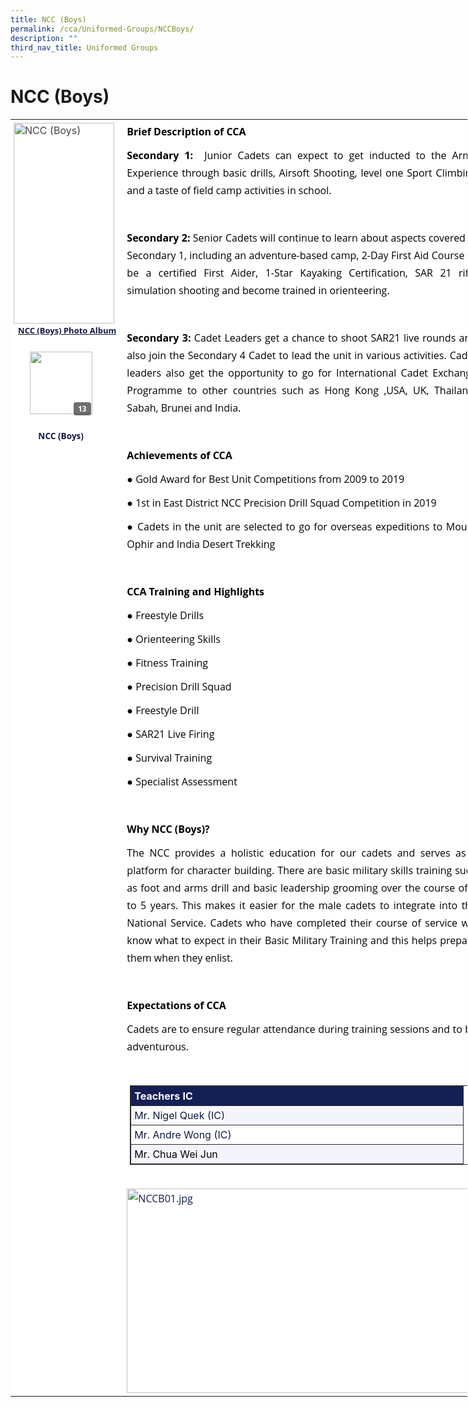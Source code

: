 ```yaml
---
title: NCC (Boys)
permalink: /cca/Uniformed-Groups/NCCBoys/
description: ""
third_nav_title: Uniformed Groups
---
```

NCC (Boys)
==========

<table style="margin: 0px; outline: 0px; padding: 0px; border-collapse: collapse; text-align: justify; width: 731.117px;" border="0"><tbody style="margin: 0px; outline: 0px; padding: 0px;"><tr style="margin: 0px; outline: 0px; padding: 0px;"><td style="margin: 0px; outline: 0px; padding: 5px; background: rgb(255, 255, 255); color: rgb(68, 68, 68); vertical-align: top;"><img style="margin: 0px 10px 0px 0px; outline: 0px; padding: 0px; border: none; max-width: 100%; float: left; width: 161.344px; height: 321px;" alt="NCC (Boys)" src="https://prcss.moe.edu.sg/qql/slot/u200/images/cca/ncc_boys_1.png" class="ive_eobj_left"><br style="margin: 0px; outline: 0px; padding: 0px;"><br style="margin: 0px; outline: 0px; padding: 0px;"><br style="margin: 0px; outline: 0px; padding: 0px;"><br style="margin: 0px; outline: 0px; padding: 0px;"><br style="margin: 0px; outline: 0px; padding: 0px;"><br style="margin: 0px; outline: 0px; padding: 0px;"><br style="margin: 0px; outline: 0px; padding: 0px;"><br style="margin: 0px; outline: 0px; padding: 0px;"><br style="margin: 0px; outline: 0px; padding: 0px;"><br style="margin: 0px; outline: 0px; padding: 0px;"><br style="margin: 0px; outline: 0px; padding: 0px;"><br style="margin: 0px; outline: 0px; padding: 0px;"><br style="margin: 0px; outline: 0px; padding: 0px;"><div style="margin: 0px; outline: 0px; padding: 0px; line-height: 1.75 !important; color: rgb(16, 25, 66); font-family: &quot;Open Sans&quot;, sans-serif; font-size: 1em; text-align: center;"><b style="margin: 0px; outline: 0px; padding: 0px; background-color: transparent;"><font style="margin: 0px; outline: 0px; padding: 0px;" size="2"><u style="margin: 0px; outline: 0px; padding: 0px;">NCC (Boys) Photo Album</u></font></b></div><div style="margin: 0px; outline: 0px; padding: 0px; clear: both; display: table; position: relative; line-height: 1.75 !important; color: rgb(16, 25, 66); font-family: &quot;Open Sans&quot;, sans-serif; font-size: 1em; width: 161.344px;" width="100%" class="iveo_pipe_catalog_fullapp iveo_gencon ive_eobj_inline"><div style="margin: 0px; outline: 0px; padding: 0px; text-align: center; min-height: 50px; line-height: 1.75 !important; color: rgb(16, 25, 66); font-family: &quot;Open Sans&quot;, sans-serif; font-size: 1em;" class="catalog_box" id="pipe_166434431"><div style="margin: 0px 0px 10px; outline: 0px; padding: 0px; line-height: 1.75 !important; color: rgb(16, 25, 66); font-family: &quot;Open Sans&quot;, sans-serif; font-size: 1em; position: relative; display: inline-block; text-align: center; width: 160px;" class="album_"><div style="margin: auto; outline: 0px; padding: 0px; line-height: 1.75 !important; color: rgb(16, 25, 66); font-family: &quot;Open Sans&quot;, sans-serif; font-size: 1em; cursor: pointer; background: url(&quot;/rs/part/album.png&quot;) no-repeat; width: 155px; height: 155px; text-align: left;" data-cid="NCC+%28Boys%29-23386" class="tn_"><div style="margin: 0px; outline: 0px; padding: 0px 7px; line-height: 1.75 !important; color: rgb(255, 255, 255); font-family: &quot;Open Sans&quot;, sans-serif; font-size: 12px; position: absolute; font-weight: bold; background-color: rgb(17, 17, 17); top: 103px; right: 37px; border-radius: 4px; opacity: 0.6;" class="count_">13</div><img style="margin: 22px 0px 0px 23px; outline: 0px; padding: 0px; border: none; max-width: 100%;" width="100" src="https://prcss.moe.edu.sg/qql/slot/catalog/pc34/.tn.00899f0a4_33305.JPG.jpg" class="photo_"></div><div style="margin: -10px 0px 0px; outline: 0px; padding: 0px; line-height: 23.8px; color: rgb(16, 25, 66); font-family: &quot;Open Sans&quot;, sans-serif; font-size: 13.6px; font-weight: bold; width: 150px; height: 40px; display: table;" class="name_">NCC (Boys)</div></div></div><div style="margin: 0px; outline: 0px; padding: 0px; position: absolute; top: -3000px; width: 0px; height: 0px; overflow: hidden; line-height: 1.75 !important; color: rgb(16, 25, 66); font-family: &quot;Open Sans&quot;, sans-serif; font-size: 1em;" class="iveo_pipe"><img style="margin: 0px; outline: 0px; padding: 0px; border: none; max-width: 100%; width: 0px;" alt="" src="https://prcss.moe.edu.sg/pix/spacer.gif" class="pipeobj" id="call://catalog/fullapp" width="100%" align="inline"></div></div><br style="margin: 0px; outline: 0px; padding: 0px;"></td><td style="margin: 0px; outline: 0px; padding: 5px; background: rgb(255, 255, 255); color: rgb(68, 68, 68); vertical-align: top;"><p style="margin: 0px 0px 0.0001pt; outline: 0px; padding: 0px; line-height: 28px; color: rgb(16, 25, 66); font-family: &quot;Open Sans&quot;, sans-serif; font-size: 1em;" class="MsoNormal"><font style="margin: 0px; outline: 0px; padding: 0px;" color="#000000"><b style="margin: 0px; outline: 0px; padding: 0px;"></b></font></p><p style="margin: 0px 0px 0.0001pt; outline: 0px; padding: 0px; line-height: normal; color: rgb(16, 25, 66); font-family: &quot;Open Sans&quot;, sans-serif; font-size: 1em;" class="MsoNormal"><span style="margin: 0px; outline: 0px; padding: 0px; font-size: 14pt; font-family: Arial, sans-serif;"></span></p><p style="margin: 0px 0px 10px; outline: 0px; padding: 0px; line-height: 1.75 !important; color: rgb(16, 25, 66); font-family: &quot;Open Sans&quot;, sans-serif; font-size: 1em;" class=""><font style="margin: 0px; outline: 0px; padding: 0px;" color="#000000"><b style="margin: 0px; outline: 0px; padding: 0px;">Brief Description of CCA&nbsp;</b></font></p><p style="margin: 0px 0px 10px; outline: 0px; padding: 0px; line-height: 1.75 !important; color: rgb(16, 25, 66); font-family: &quot;Open Sans&quot;, sans-serif; font-size: 1em;" class=""><font style="margin: 0px; outline: 0px; padding: 0px;" color="#000000"><b style="margin: 0px; outline: 0px; padding: 0px;">Secondary 1:</b>&nbsp; Junior Cadets can expect to get inducted to the Army Experience through basic drills, Airsoft Shooting, level one Sport Climbing and a taste of field camp activities in school.</font></p><p style="margin: 0px 0px 10px; outline: 0px; padding: 0px; line-height: 1.75 !important; color: rgb(16, 25, 66); font-family: &quot;Open Sans&quot;, sans-serif; font-size: 1em;" class=""><font style="margin: 0px; outline: 0px; padding: 0px;" color="#000000"><br style="margin: 0px; outline: 0px; padding: 0px;"></font></p><p style="margin: 0px 0px 10px; outline: 0px; padding: 0px; line-height: 1.75 !important; color: rgb(16, 25, 66); font-family: &quot;Open Sans&quot;, sans-serif; font-size: 1em;" class=""><font style="margin: 0px; outline: 0px; padding: 0px;" color="#000000"><b style="margin: 0px; outline: 0px; padding: 0px;">Secondary 2:</b><span>&nbsp;</span>Senior Cadets will continue to learn about aspects covered in Secondary 1, including an adventure-based camp, 2-Day First Aid Course to be a certified First Aider, 1-Star Kayaking Certification, SAR 21 rifle simulation shooting and become trained in orienteering.</font></p><p style="margin: 0px 0px 10px; outline: 0px; padding: 0px; line-height: 1.75 !important; color: rgb(16, 25, 66); font-family: &quot;Open Sans&quot;, sans-serif; font-size: 1em;" class=""><font style="margin: 0px; outline: 0px; padding: 0px;" color="#000000"><br style="margin: 0px; outline: 0px; padding: 0px;"></font></p><p style="margin: 0px 0px 10px; outline: 0px; padding: 0px; line-height: 1.75 !important; color: rgb(16, 25, 66); font-family: &quot;Open Sans&quot;, sans-serif; font-size: 1em;" class=""><font style="margin: 0px; outline: 0px; padding: 0px;" color="#000000"><b style="margin: 0px; outline: 0px; padding: 0px;">Secondary 3:</b><span>&nbsp;</span>Cadet Leaders get a chance to shoot SAR21 live rounds and also join the Secondary 4 Cadet to lead the unit in various activities. Cadet leaders also get the opportunity to go for International Cadet Exchange Programme to other countries such as Hong Kong ,USA, UK, Thailand, Sabah, Brunei and India.</font></p><p style="margin: 0px 0px 10px; outline: 0px; padding: 0px; line-height: 1.75 !important; color: rgb(16, 25, 66); font-family: &quot;Open Sans&quot;, sans-serif; font-size: 1em;" class=""><font style="margin: 0px; outline: 0px; padding: 0px;" color="#000000">&nbsp;</font></p><p style="margin: 0px 0px 10px; outline: 0px; padding: 0px; line-height: 1.75 !important; color: rgb(16, 25, 66); font-family: &quot;Open Sans&quot;, sans-serif; font-size: 1em;" class=""><font style="margin: 0px; outline: 0px; padding: 0px;" color="#000000"><b style="margin: 0px; outline: 0px; padding: 0px;">Achievements of CCA</b></font></p><p style="margin: 0px 0px 10px; outline: 0px; padding: 0px; line-height: 1.75 !important; color: rgb(16, 25, 66); font-family: &quot;Open Sans&quot;, sans-serif; font-size: 1em;" class=""><font style="margin: 0px; outline: 0px; padding: 0px;" color="#000000">●<span style="margin: 0px; outline: 0px; padding: 0px; white-space: pre;"> </span>Gold Award for Best Unit Competitions from 2009 to 2019</font></p><p style="margin: 0px 0px 10px; outline: 0px; padding: 0px; line-height: 1.75 !important; color: rgb(16, 25, 66); font-family: &quot;Open Sans&quot;, sans-serif; font-size: 1em;" class=""><font style="margin: 0px; outline: 0px; padding: 0px;" color="#000000">●<span style="margin: 0px; outline: 0px; padding: 0px; white-space: pre;"> </span>1st in East District NCC Precision Drill Squad Competition in 2019</font></p><p style="margin: 0px 0px 10px; outline: 0px; padding: 0px; line-height: 1.75 !important; color: rgb(16, 25, 66); font-family: &quot;Open Sans&quot;, sans-serif; font-size: 1em;" class=""><font style="margin: 0px; outline: 0px; padding: 0px;" color="#000000">●<span style="margin: 0px; outline: 0px; padding: 0px; white-space: pre;"> </span>Cadets in the unit are selected to go for overseas expeditions to Mount Ophir and India Desert Trekking</font></p><p style="margin: 0px 0px 10px; outline: 0px; padding: 0px; line-height: 1.75 !important; color: rgb(16, 25, 66); font-family: &quot;Open Sans&quot;, sans-serif; font-size: 1em;" class=""><font style="margin: 0px; outline: 0px; padding: 0px;" color="#000000"><br style="margin: 0px; outline: 0px; padding: 0px;"></font></p><p style="margin: 0px 0px 10px; outline: 0px; padding: 0px; line-height: 1.75 !important; color: rgb(16, 25, 66); font-family: &quot;Open Sans&quot;, sans-serif; font-size: 1em;" class=""><font style="margin: 0px; outline: 0px; padding: 0px;" color="#000000"><b style="margin: 0px; outline: 0px; padding: 0px;">CCA Training and Highlights</b></font></p><p style="margin: 0px 0px 10px; outline: 0px; padding: 0px; line-height: 1.75 !important; color: rgb(16, 25, 66); font-family: &quot;Open Sans&quot;, sans-serif; font-size: 1em;" class=""><font style="margin: 0px; outline: 0px; padding: 0px;" color="#000000">●<span style="margin: 0px; outline: 0px; padding: 0px; white-space: pre;"> </span>Freestyle Drills</font></p><p style="margin: 0px 0px 10px; outline: 0px; padding: 0px; line-height: 1.75 !important; color: rgb(16, 25, 66); font-family: &quot;Open Sans&quot;, sans-serif; font-size: 1em;" class=""><font style="margin: 0px; outline: 0px; padding: 0px;" color="#000000">●<span style="margin: 0px; outline: 0px; padding: 0px; white-space: pre;"> </span>Orienteering Skills</font></p><p style="margin: 0px 0px 10px; outline: 0px; padding: 0px; line-height: 1.75 !important; color: rgb(16, 25, 66); font-family: &quot;Open Sans&quot;, sans-serif; font-size: 1em;" class=""><font style="margin: 0px; outline: 0px; padding: 0px;" color="#000000">●<span style="margin: 0px; outline: 0px; padding: 0px; white-space: pre;"> </span>Fitness Training</font></p><p style="margin: 0px 0px 10px; outline: 0px; padding: 0px; line-height: 1.75 !important; color: rgb(16, 25, 66); font-family: &quot;Open Sans&quot;, sans-serif; font-size: 1em;" class=""><font style="margin: 0px; outline: 0px; padding: 0px;" color="#000000">●<span style="margin: 0px; outline: 0px; padding: 0px; white-space: pre;"> </span>Precision Drill Squad</font></p><p style="margin: 0px 0px 10px; outline: 0px; padding: 0px; line-height: 1.75 !important; color: rgb(16, 25, 66); font-family: &quot;Open Sans&quot;, sans-serif; font-size: 1em;" class=""><font style="margin: 0px; outline: 0px; padding: 0px;" color="#000000">●<span style="margin: 0px; outline: 0px; padding: 0px; white-space: pre;"> </span>Freestyle Drill</font></p><p style="margin: 0px 0px 10px; outline: 0px; padding: 0px; line-height: 1.75 !important; color: rgb(16, 25, 66); font-family: &quot;Open Sans&quot;, sans-serif; font-size: 1em;" class=""><font style="margin: 0px; outline: 0px; padding: 0px;" color="#000000">●<span style="margin: 0px; outline: 0px; padding: 0px; white-space: pre;"> </span>SAR21 Live Firing</font></p><p style="margin: 0px 0px 10px; outline: 0px; padding: 0px; line-height: 1.75 !important; color: rgb(16, 25, 66); font-family: &quot;Open Sans&quot;, sans-serif; font-size: 1em;" class=""><font style="margin: 0px; outline: 0px; padding: 0px;" color="#000000">●<span style="margin: 0px; outline: 0px; padding: 0px; white-space: pre;"> </span>Survival Training</font></p><p style="margin: 0px 0px 10px; outline: 0px; padding: 0px; line-height: 1.75 !important; color: rgb(16, 25, 66); font-family: &quot;Open Sans&quot;, sans-serif; font-size: 1em;" class=""><font style="margin: 0px; outline: 0px; padding: 0px;" color="#000000">●<span style="margin: 0px; outline: 0px; padding: 0px; white-space: pre;"> </span>Specialist Assessment</font></p><p style="margin: 0px 0px 10px; outline: 0px; padding: 0px; line-height: 1.75 !important; color: rgb(16, 25, 66); font-family: &quot;Open Sans&quot;, sans-serif; font-size: 1em;" class=""><font style="margin: 0px; outline: 0px; padding: 0px;" color="#000000"><br style="margin: 0px; outline: 0px; padding: 0px;"></font></p><p style="margin: 0px 0px 10px; outline: 0px; padding: 0px; line-height: 1.75 !important; color: rgb(16, 25, 66); font-family: &quot;Open Sans&quot;, sans-serif; font-size: 1em;" class=""><font style="margin: 0px; outline: 0px; padding: 0px;" color="#000000"><b style="margin: 0px; outline: 0px; padding: 0px;">Why NCC (Boys)?</b></font></p><p style="margin: 0px 0px 10px; outline: 0px; padding: 0px; line-height: 1.75 !important; color: rgb(16, 25, 66); font-family: &quot;Open Sans&quot;, sans-serif; font-size: 1em;" class=""><font style="margin: 0px; outline: 0px; padding: 0px;" color="#000000">The NCC provides a holistic education for our cadets and serves as a platform for character building. There are basic military skills training such as foot and arms drill and basic leadership grooming over the course of 4 to 5 years. This makes it easier for the male cadets to integrate into the National Service. Cadets who have completed their course of service will know what to expect in their Basic Military Training and this helps prepare them when they enlist.</font></p><p style="margin: 0px 0px 10px; outline: 0px; padding: 0px; line-height: 1.75 !important; color: rgb(16, 25, 66); font-family: &quot;Open Sans&quot;, sans-serif; font-size: 1em;" class=""><font style="margin: 0px; outline: 0px; padding: 0px;" color="#000000"><br style="margin: 0px; outline: 0px; padding: 0px;"></font></p><p style="margin: 0px 0px 10px; outline: 0px; padding: 0px; line-height: 1.75 !important; color: rgb(16, 25, 66); font-family: &quot;Open Sans&quot;, sans-serif; font-size: 1em;" class=""><font style="margin: 0px; outline: 0px; padding: 0px;" color="#000000"><b style="margin: 0px; outline: 0px; padding: 0px;">Expectations of CCA</b></font></p><p style="margin: 0px 0px 10px; outline: 0px; padding: 0px; line-height: 1.75 !important; color: rgb(16, 25, 66); font-family: &quot;Open Sans&quot;, sans-serif; font-size: 1em;" class=""><font style="margin: 0px; outline: 0px; padding: 0px;" color="#000000">Cadets are to ensure regular attendance during training sessions and to be adventurous.</font></p><p style="margin: 0px 0px 10px; outline: 0px; padding: 0px; line-height: 1.75 !important; color: rgb(16, 25, 66); font-family: &quot;Open Sans&quot;, sans-serif; font-size: 1em;" class=""><font style="margin: 0px; outline: 0px; padding: 0px;" color="#000000"><br style="margin: 0px; outline: 0px; padding: 0px;"></font></p><table style="margin: auto; outline: 0px; padding: 0px; clear: both; border: 1px solid rgb(42, 42, 42); border-spacing: 1px; border-collapse: collapse; font-weight: bold; width: 549.773px;" class="ive_eobj_center iveo_table ives_tab_dark"><tbody style="margin: 0px; outline: 0px; padding: 0px;"><tr style="margin: 0px; outline: 0px; padding: 0px;"><th style="margin: 0px; outline: 0px; padding: 5px; text-align: justify; background: rgb(20, 31, 85); color: rgb(244, 160, 28); border: 1px solid rgb(42, 42, 42); width: 521px;" colspan="5"><font style="margin: 0px; outline: 0px; padding: 0px;" color="#ffffff">Teachers IC</font></th></tr><tr style="margin: 0px; outline: 0px; padding: 0px;"><td style="margin: 0px; outline: 0px; padding: 5px; text-align: justify; border: 1px solid rgb(42, 42, 42); background: rgb(244, 245, 252); color: rgb(68, 68, 68);" colspan="5"><span style="margin: 0px; outline: 0px; padding: 0px; color: rgb(16, 25, 66); font-weight: 400; background-color: rgb(255, 255, 255);">Mr. Nigel Quek (IC)</span><br style="margin: 0px; outline: 0px; padding: 0px;"></td></tr><tr style="margin: 0px; outline: 0px; padding: 0px;"><td style="margin: 0px; outline: 0px; padding: 5px; text-align: justify; border: 1px solid rgb(42, 42, 42); background: rgb(255, 255, 255); color: rgb(68, 68, 68);" colspan="5"><span style="margin: 0px; outline: 0px; padding: 0px; color: rgb(16, 25, 66); font-weight: 400;">Mr. Andre Wong (IC)</span><br style="margin: 0px; outline: 0px; padding: 0px;"></td></tr><tr style="margin: 0px; outline: 0px; padding: 0px;"><td style="margin: 0px; outline: 0px; padding: 5px; text-align: justify; border: 1px solid rgb(42, 42, 42); background: rgb(244, 245, 252); color: rgb(68, 68, 68);" colspan="5"><span style="margin: 0px; outline: 0px; padding: 0px; font-weight: normal;"><font style="margin: 0px; outline: 0px; padding: 0px;" color="#000000">Mr. Chua Wei Jun</font></span></td></tr></tbody></table><p style="margin: 0px 0px 10px; outline: 0px; padding: 0px; line-height: 1.75 !important; color: rgb(16, 25, 66); font-family: &quot;Open Sans&quot;, sans-serif; font-size: 1em;" class=""><br style="margin: 0px; outline: 0px; padding: 0px;"></p><p style="margin: 0px 0px 10px; outline: 0px; padding: 0px; line-height: 1.75 !important; color: rgb(16, 25, 66); font-family: &quot;Open Sans&quot;, sans-serif; font-size: 1em; text-align: justify;"><img style="margin: 0px 10px 0px 0px; outline: 0px; padding: 0px; border: none; max-width: 100%; float: left; font-size: 1em; width: 549.773px; height: 327px;" width="100%" class="ive_eobj_left" alt="NCCB01.jpg" src="https://prcss.moe.edu.sg/qql/slot/u200/images/cca/NCC%20Boys/NCCB01.jpg"></p></td></tr></tbody></table>